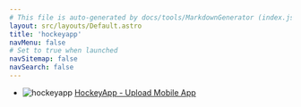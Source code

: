 ```yaml
---
# This file is auto-generated by docs/tools/MarkdownGenerator (index.js)
layout: src/layouts/Default.astro
title: 'hockeyapp'
navMenu: false
# Set to true when launched
navSitemap: false
navSearch: false
---
```


<ul>

<li>

![hockeyapp](https://i.octopus.com/library/step-templates/hockeyapp.png) [HockeyApp - Upload Mobile App](/integrations/hockeyapp/hockeyapp-upload-mobile-app)

</li>
        
</ul>
